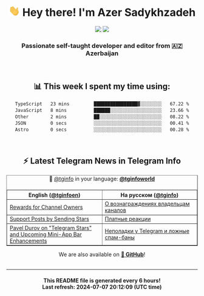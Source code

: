 <div align="center">
	<div>
		<h1>
      <img src="./assets/hi.gif" width="30px"> Hey there! I'm Azer Sadykhzadeh
    </h1>
    <img height="18" src="https://komarev.com/ghpvc/?username=sadykhzadeh&label=Views&color=2081c1&style=flat-square" />
		<a href="https://wakatime.com/Azer"> <img height="18" src="https://wakatime.com/badge/user/f80ae27a-c328-426f-a381-bc84136e2dd6.svg" /> </a>
    <h3>
      Passionate self-taught developer and editor from 🇦🇿 Azerbaijan
    </h3>
  </div>
  <br>

<h2>📊 This week I spent my time using:</h2>

<!--START_SECTION:waka-->

```txt
TypeScript   23 mins         ████████████████▓░░░░░░░░   67.22 %
JavaScript   8 mins          ██████░░░░░░░░░░░░░░░░░░░   23.66 %
Other        2 mins          ██░░░░░░░░░░░░░░░░░░░░░░░   08.22 %
JSON         0 secs          ░░░░░░░░░░░░░░░░░░░░░░░░░   00.41 %
Astro        0 secs          ░░░░░░░░░░░░░░░░░░░░░░░░░   00.28 %
```

<!--END_SECTION:waka-->

<br>

<h2>⚡️ Latest Telegram News in Telegram Info</h2>
  <table border>
		<tr>
			<th width="50%">English (<a href="https://t.me/tginfoen">@tginfoen</a>)</th>
			<th>На русском (<a href="https://t.me/tginfo">@tginfo</a>)</th>
		</tr>
		<caption>🚩 <a href="https://t.me/tginfo">@tginfo</a> in your language: <a href="https://t.me/tginfoworld"><b>@tginfoworld</b></a><caption/>
  <tr><td><a href="https://t.me/tginfoen/1940">Rewards for Channel Owners</a></td>
    <td><a href="https://t.me/tginfo/4054">О вознаграждениях владельцам каналов</a></td></tr><tr><td><a href="https://t.me/tginfoen/1939">Support Posts by Sending Stars</a></td>
    <td><a href="https://t.me/tginfo/4053">Платные реакции</a></td></tr><tr><td><a href="https://t.me/tginfoen/1938">Pavel Durov on "Telegram Stars" and Upcoming Mini-App Bar Enhancements</a></td>
    <td><a href="https://t.me/tginfo/4052">Неполадки у Telegram и ложные спам-баны</a></td></tr>
</table>
We are also available on <a href="https://github.com/tginfo"><b>🐙 GitHub</b></a>!
</div>

<br>
<hr>
<h4 align="center">This README file is generated <b>every 6 hours</b>!</br>Last refresh: <b>2024-07-07 20:12:09 (UTC time)</b></h4>

